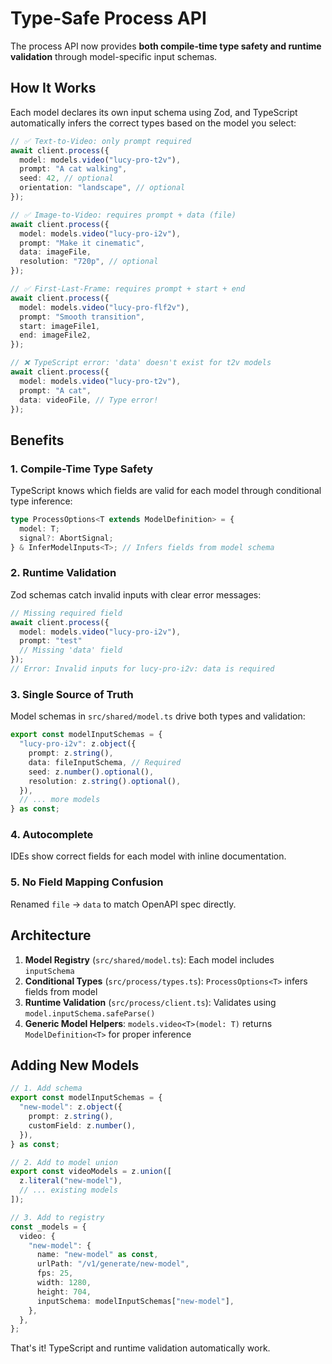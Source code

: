 # Type-Safe Process API

The process API now provides **both compile-time type safety and runtime validation** through model-specific input schemas.

## How It Works

Each model declares its own input schema using Zod, and TypeScript automatically infers the correct types based on the model you select:

```typescript
// ✅ Text-to-Video: only prompt required
await client.process({
  model: models.video("lucy-pro-t2v"),
  prompt: "A cat walking",
  seed: 42, // optional
  orientation: "landscape", // optional
});

// ✅ Image-to-Video: requires prompt + data (file)
await client.process({
  model: models.video("lucy-pro-i2v"),
  prompt: "Make it cinematic",
  data: imageFile,
  resolution: "720p", // optional
});

// ✅ First-Last-Frame: requires prompt + start + end
await client.process({
  model: models.video("lucy-pro-flf2v"),
  prompt: "Smooth transition",
  start: imageFile1,
  end: imageFile2,
});

// ❌ TypeScript error: 'data' doesn't exist for t2v models
await client.process({
  model: models.video("lucy-pro-t2v"),
  prompt: "A cat",
  data: videoFile, // Type error!
});
```

## Benefits

### 1. Compile-Time Type Safety
TypeScript knows which fields are valid for each model through conditional type inference:

```typescript
type ProcessOptions<T extends ModelDefinition> = {
  model: T;
  signal?: AbortSignal;
} & InferModelInputs<T>; // Infers fields from model schema
```

### 2. Runtime Validation
Zod schemas catch invalid inputs with clear error messages:

```typescript
// Missing required field
await client.process({
  model: models.video("lucy-pro-i2v"),
  prompt: "test"
  // Missing 'data' field
});
// Error: Invalid inputs for lucy-pro-i2v: data is required
```

### 3. Single Source of Truth
Model schemas in `src/shared/model.ts` drive both types and validation:

```typescript
export const modelInputSchemas = {
  "lucy-pro-i2v": z.object({
    prompt: z.string(),
    data: fileInputSchema, // Required
    seed: z.number().optional(),
    resolution: z.string().optional(),
  }),
  // ... more models
} as const;
```

### 4. Autocomplete
IDEs show correct fields for each model with inline documentation.

### 5. No Field Mapping Confusion
Renamed `file` → `data` to match OpenAPI spec directly.

## Architecture

1. **Model Registry** (`src/shared/model.ts`): Each model includes `inputSchema`
2. **Conditional Types** (`src/process/types.ts`): `ProcessOptions<T>` infers fields from model
3. **Runtime Validation** (`src/process/client.ts`): Validates using `model.inputSchema.safeParse()`
4. **Generic Model Helpers**: `models.video<T>(model: T)` returns `ModelDefinition<T>` for proper inference

## Adding New Models

```typescript
// 1. Add schema
export const modelInputSchemas = {
  "new-model": z.object({
    prompt: z.string(),
    customField: z.number(),
  }),
} as const;

// 2. Add to model union
export const videoModels = z.union([
  z.literal("new-model"),
  // ... existing models
]);

// 3. Add to registry
const _models = {
  video: {
    "new-model": {
      name: "new-model" as const,
      urlPath: "/v1/generate/new-model",
      fps: 25,
      width: 1280,
      height: 704,
      inputSchema: modelInputSchemas["new-model"],
    },
  },
};
```

That's it! TypeScript and runtime validation automatically work.